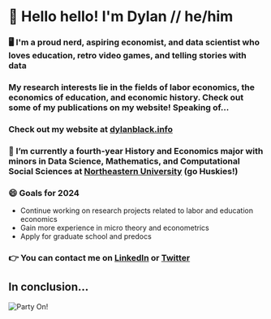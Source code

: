 # 👋 Hello hello! I'm Dylan // he/him

### 🖥️ I'm a proud nerd, aspiring economist, and data scientist who loves education, retro video games, and telling stories with data

### My research interests lie in the fields of labor economics, the economics of education, and economic history. Check out some of my publications on my website! Speaking of...

### Check out my website at [dylanblack.info](https://www.dylanblack.info)

### 🔭 I’m currently a fourth-year History and Economics major with minors in Data Science, Mathematics, and Computational Social Sciences at [Northeastern University](https://cssh.northeastern.edu/history/program/bs-in-history-economics/) (go Huskies!)

### 😄 Goals for 2024
- Continue working on research projects related to labor and education economics
- Gain more experience in micro theory and econometrics
- Apply for graduate school and predocs

### :point_right:  You can contact me on [LinkedIn](https://www.linkedin.com/in/dylan-black-2021/) or [Twitter](https://twitter.com/DBlack2021)

## In conclusion...
![Party On!](https://media.giphy.com/media/d3mlYwpf96kMuFjO/giphy.gif)

<!--
**DBlack2021/DBlack2021** is a ✨ _special_ ✨ repository because its `README.md` (this file) appears on your GitHub profile.

Here are some ideas to get you started:

- 🔭 I’m currently working on ...
- 🌱 I’m currently learning ...
- 👯 I’m looking to collaborate on ...
- 🤔 I’m looking for help with ...
- 💬 Ask me about ...
- 📫 How to reach me: ...
- 😄 Pronouns: ...
- ⚡ Fun fact: ...
-->
